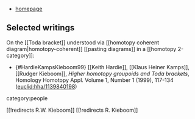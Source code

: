 
* [homepage](http://homepages.vub.ac.be/~rkieboom/)

## Selected writings

On the [[Toda bracket]] understood via [[homotopy coherent diagram|homotopy-coherent]] [[pasting diagrams]] in a [[homotopy 2-category]]:

* {#HardieKampsKieboom99} [[Keith Hardie]], [[Klaus Heiner Kamps]], [[Rudger  Kieboom]], _Higher homotopy groupoids and Toda brackets_, Homology Homotopy Appl. Volume 1, Number 1 (1999), 117-134 ([euclid:hha/1139840198](https://projecteuclid.org/euclid.hha/1139840198))


category:people

[[!redirects R.W. Kieboom]]
[[!redirects R. Kieboom]]
